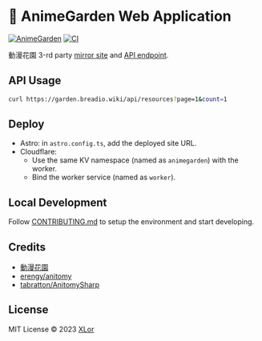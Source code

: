 # 🌸 AnimeGarden Web Application

[![AnimeGarden](https://img.shields.io/endpoint?url=https://pages.onekuma.cn/project/animegarden&label=AnimeGarden)](https://garden.breadio.wiki)
[![CI](https://github.com/yjl9903/AnimeGarden/actions/workflows/ci.yml/badge.svg)](https://github.com/yjl9903/AnimeGarden/actions/workflows/ci.yml)

動漫花園 3-rd party [mirror site](https://garden.breadio.wiki) and [API endpoint](https://garden.breadio.wiki/api/resources).

## API Usage

```bash
curl https://garden.breadio.wiki/api/resources?page=1&count=1
```

## Deploy

+ Astro: in `astro.config.ts`, add the deployed site URL.
+ Cloudflare:
  + Use the same KV namespace (named as `animegarden`) with the worker.
  + Bind the worker service (named as `worker`).

## Local Development

Follow [CONTRIBUTING.md](../../CONTRIBUTING.md#web-application) to setup the environment and start developing.

## Credits

+ [動漫花園](https://share.dmhy.org/)
+ [erengy/anitomy](https://github.com/erengy/anitomy)
+ [tabratton/AnitomySharp](https://github.com/tabratton/AnitomySharp)

## License

MIT License © 2023 [XLor](https://github.com/yjl9903)
